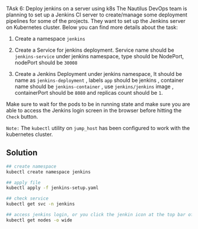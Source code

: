TAsk 6: Deploy jenkins on a server using k8s
The Nautilus DevOps team is planning to set up a Jenkins CI server to create/manage some deployment pipelines for some of the projects. They want to set up the Jenkins server on Kubernetes cluster. Below you can find more details about the task:


1) Create a namespace `jenkins`

2) Create a Service for jenkins deployment. Service name should be `jenkins-service` under jenkins namespace, type should be NodePort, nodePort should be `30008`

3) Create a Jenkins Deployment under jenkins namespace, It should be name as `jenkins-deployment` , labels `app` should be jenkins , container name should be `jenkins-container` , use `jenkins/jenkins` image , containerPort should be `8080` and replicas count should be `1`.

Make sure to wait for the pods to be in running state and make sure you are able to access the Jenkins login screen in the browser before hitting the `Check` button.

`Note:` The `kubectl` utility on `jump_host` has been configured to work with the kubernetes cluster.
## Solution
```bash
## create namespace
kubectl create namespace jenkins

## apply file
kubectl apply -f jenkins-setup.yaml

## check service
kubectl get svc -n jenkins

## access jenkins login, or you click the jenkin icon at the top bar of jump host
kubectl get nodes -o wide

```




